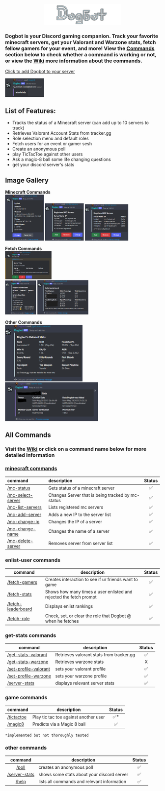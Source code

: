 <p align="center">
  <img src="https://github.com/MykelMatar/Dogbot/blob/Discord.js14/src/dependencies/images/Dogbot_Logo_512.png" width="50%">
</p>

### Dogbot is your Discord gaming companion. Track your favorite minecraft servers, get your Valorant and Warzone stats, fetch fellow gamers for your event, and more! View the [Commands](#all-commands) section below to check whether a command is working or not, or view the [Wiki](https://github.com/MykelMatar/Dogbot/wiki) more information about the commands.

[Click to add Dogbot to your server](https://discord.com/api/oauth2/authorize?client_id=848283770041532425&permissions=8&scope=bot%20applications.commands)
<p align="left">
  <img src="https://github.com/MykelMatar/Dogbot/blob/Discord.js14/src/dependencies/images/magic8.png" width="25%"></img>
</p>

## List of Features:

* Tracks the status of a Minecraft server (can add up to 10 servers to track)
* Retrieves Valorant Account Stats from tracker.gg
* Role selection menu and default roles
* Fetch users for an event or gamer sesh
* Create an anonymous poll
* play TicTacToe against other users
* Ask a magic-8 ball some life changing questions
* get your discord server's stats

## Image Gallery

**Minecraft Commands**  
<img src="https://github.com/MykelMatar/Dogbot/blob/Discord.js14/src/dependencies/images/mc-server-status.png" width="25%"></img>
<img src="https://github.com/MykelMatar/Dogbot/blob/Discord.js14/src/dependencies/images/mc-list-servers.png" width="25%"></img>
<img src="https://github.com/MykelMatar/Dogbot/blob/Discord.js14/src/dependencies/images/mc-list-servers-status.png" width="28%"></img>

**Fetch Commands**  
<img src="https://github.com/MykelMatar/Dogbot/blob/Discord.js14/src/dependencies/images/enlist-users.png" width="30%"></img>  
<img src="https://github.com/MykelMatar/Dogbot/blob/Discord.js14/src/dependencies/images/enlist-stats.png" width="20%"></img>
<img src="https://github.com/MykelMatar/Dogbot/blob/Discord.js14/src/dependencies/images/enlist-leaderboard.png" width="33%"></img>

**Other Commands**  
<img src="https://github.com/MykelMatar/Dogbot/blob/Discord.js14/src/dependencies/images/get-stats-valorant.png" width="50%"></img>   
<img src="https://github.com/MykelMatar/Dogbot/blob/Discord.js14/src/dependencies/images/server-stats.png" width="60%"></img>

## All Commands

### Visit the [Wiki](https://github.com/MykelMatar/Dogbot/wiki) or click on a command name below for more detailed information

### [minecraft commands](https://github.com/MykelMatar/Dogbot/wiki#minecraft-server-tracking-commands)

| command                                                                            | description                                       | Status |
|:-----------------------------------------------------------------------------------|:--------------------------------------------------|:------:|
| [/mc-status](https://github.com/MykelMatar/Dogbot/wiki#mc-server-status)           | Gets status of a minecraft server                 |   ✅    |
| [/mc-select-server](https://github.com/MykelMatar/Dogbot/wiki#mc-change-server)    | Changes Server that is being tracked by mc-status |   ✅    |
| [/mc-list-servers](https://github.com/MykelMatar/Dogbot/wiki#mc-list-servers)      | Lists registered mc servers                       |   ✅    |
| [/mc-add-server](https://github.com/MykelMatar/Dogbot/wiki#mc-add-server)          | Adds a new IP to the server list                  |   ✅    |
| [/mc-change-ip](https://github.com/MykelMatar/Dogbot/wiki#mc-change-server-ip)     | Changes the IP of a server                        |   ✅    |
| [/mc-change-name](https://github.com/MykelMatar/Dogbot/wiki#mc-change-server-name) | Changes the name of a server                      |   ✅    |
| [/mc-delete-server](https://github.com/MykelMatar/Dogbot/wiki#mc-delete-server)    | Removes server from server list                   |   ✅    |

### enlist-user commands

| command                                                                            | description                                                        | Status |
|------------------------------------------------------------------------------------|--------------------------------------------------------------------|:------:|
| [/fetch-gamers](https://github.com/MykelMatar/Dogbot/wiki#enlist-users)            | Creates interaction to see if ur friends want to game              |   ✅    |
| [/fetch-stats](https://github.com/MykelMatar/Dogbot/wiki#enlist-stats)             | Shows how many times a user enlisted and rejected the fetch prompt |   ✅    |
| [/fetch-leaderboard](https://github.com/MykelMatar/Dogbot/wiki#enlist-leaderboard) | Displays enlist rankings                                           |   ✅    |
| [/fetch-role](https://github.com/MykelMatar/Dogbot/wiki#enlist-set-role)           | Check, set, or clear the role that Dogbot @ when he fetches        |   ✅    |

### get-stats commands

| command                                                                               | description                              | Status |
|---------------------------------------------------------------------------------------|------------------------------------------|:------:|
| [/get-stats-valorant](https://github.com/MykelMatar/Dogbot/wiki#get-stats-valorant)   | Retrieves valorant stats from tracker.gg |   ✅    |
| [/get-stats-warzone](https://github.com/MykelMatar/Dogbot/wiki#get-stats-valorant)    | Retrieves warzone stats                  |   X    |
| [/set-profile-valorant](https://github.com/MykelMatar/Dogbot/wiki#get-stats-valorant) | sets your valorant profile               |   ✅    |
| [/set-profile-warzone](https://github.com/MykelMatar/Dogbot/wiki#get-stats-valorant)  | sets your warzone profile                |   ✅    |
| [/server-stats](https://github.com/MykelMatar/Dogbot/wiki#server-stats)               | displays relevant server stats           |   ✅    |

### game commands

| command                                                           | description                           | Status |
|-------------------------------------------------------------------|---------------------------------------|:------:|
| [/tictactoe](https://github.com/MykelMatar/Dogbot/wiki#tictactoe) | Play tic tac toe against another user |   ✅*   |
| [/magic8](https://github.com/MykelMatar/Dogbot/wiki#magic8)       | Predicts via a Magic 8 ball           |   ✅    |

    *implemented but not thoroughly tested

### other commands

|                                 command                                 | description                                 | Status |
|:-----------------------------------------------------------------------:|---------------------------------------------|:------:|
|         [/poll](https://github.com/MykelMatar/Dogbot/wiki#poll)         | creates an anonymous poll                   |   ✅    |
| [/server-stats](https://github.com/MykelMatar/Dogbot/wiki#server-stats) | shows some stats about your discord server  |   ✅    |
|         [/help](https://github.com/MykelMatar/Dogbot/wiki#elp)          | lists all commands and relevant information |   ✅    |


